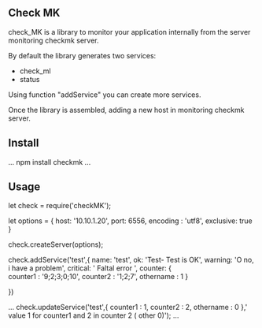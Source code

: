 ## Check MK
check_MK is a library to monitor your application internally from the server
 monitoring checkmk server.

By default the library generates two services:
* check_ml
* status

Using function "addService" you can create more services.

Once the library is assembled, adding a new host in monitoring checkmk server.

## Install

...
npm install checkmk
...


## Usage


let check = require('checkMK');

let options = {
    host:  '10.10.1.20',
    port: 6556,
    encoding : 'utf8',
    exclusive: true
}

check.createServer(options);

check.addService('test',{
    name: 'test',
    ok: 'Test- Test is OK',
    warning:  'O no, i have a problem',
    critical: ' Faltal error ',
    counter: {	
	counter1 : '9;2;3;0;10',
	counter2 : '1;2;7',
	othername : 1
    }
    
})

...
check.updateService('test',{
	counter1 : 1,
	counter2 : 2,
	othername : 0
    },' value 1 for counter1 and 2 in counter 2 ( other 0)');
...